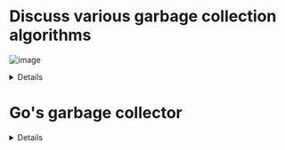 # Discuss various garbage collection algorithms
![image](https://github.com/user-attachments/assets/4a87c696-4ca6-4119-8824-ff1598efd99e)

<details>

## 1. Reference Counting (RC)

Concept:
Each object maintains a counter of how many references point to it.
When the count becomes zero, the object is immediately deallocated.

### 🔄 How It Works:

a = SomeObject() → ref count = 1

b = a → ref count = 2

del a → ref count = 1

del b → ref count = 0 → 🔥 object is deleted

✅ Advantages:
Immediate deallocation (predictable).

Simple and deterministic (used in CPython).

❌ Disadvantages:
Can’t handle cyclic references:

```python
a.ref = b
b.ref = a
del a
del b
```
Objects still reference each other → memory leak
### Real-World:
Python (CPython) uses reference counting as its primary strategy.

## 2. Generational Garbage Collection (GGC)
Concept:
Objects are divided into generations based on their age.
Most objects die young, so focus GC efforts on newer objects more often.

### 📚 Generations:
- Gen 0: New objects — collected frequently.
- Gen 1: Survived 1 cycle — collected less often.
- Gen 2: Long-lived — collected rarely.

### 🔄 How It Works:
- New objects are created in Gen 0.
- If they survive a collection, they get "promoted" to Gen 1, then Gen 2.
- GC frequency reduces with generation level.

✅ Advantages:
Efficient for programs that create lots of short-lived objects.

Reduces full-heap scans.

❌ Disadvantages:
More complex implementation.


### 🔍 Real-World:
- Java JVM
- Python's cycle detector adds a generational GC on top of reference counting.

</details>


# Go's garbage collector 

<details>

Golang GC is a concurrent, tri-color mark-and-sweep collector. Here's a simplified breakdown of how it works:

- Mark Phase:
  The garbage collector identifies which objects are still in use by 'marking' them. It does this by scanning the stack, globals, and heap to see what memory is being referenced.
  If an object is referenced, it's considered reachable and hence marked as in use.

- Sweep Phase: Once all reachable objects are marked, the collector then 'sweeps' through the memory, freeing up space occupied by unmarked objects — those that are no longer reachable by the application.

- Concurrent and Non-blocking: One of the strengths of Go's garbage collector is that it runs concurrently with the program and aims to be non-blocking. This means that it does its job without pausing the program execution for long periods, which is a common drawback in garbage-collected languages.

## understanding roots, reachable, and unreachable objects

Imagine your program memory as a graph of objects connected by pointers (or references). Some of these objects are directly used by your program — we call these roots.

### 🟢 Root Object
These are entry points into your object graph.

- Examples: global variables, local variables on the stack, function parameters.
- The garbage collector always starts from these.

### 🟡 Reachable Object
- Any object that is directly or indirectly referenced from a root.
- These are still needed by your program.

### 🔴 Unreachable Object
- An object that cannot be reached from any root.
- It’s "orphaned" in memory — no one is pointing to it.
- This is what the GC can safely delete.

### 💡 Example
```go
heap := NewHeap()

a := heap.Allocate()       // Object A
b := heap.Allocate()       // Object B
c := heap.Allocate(a)      // Object C references A
d := heap.Allocate(b)      // Object D references B
e := heap.Allocate()       // Object E is standalone
```

Now let’s define roots:

```go
roots := []*Object{c, d}
```

```Graph:
roots → c → a
       → d → b
       (e is not reachable)
```
c and d are roots

a and b are reachable (because c → a, and d → b)

e is unreachable (no one points to e)

### 🔄 What GC Does:
- Mark Phase: GC starts at roots (c, d), marks c, d, then follows their pointers to a and b, marking them too.
- Sweep Phase: GC scans all objects (a, b, c, d, e). Since e is not marked, it gets deleted.

## Simple Go Gc

```
package main

import (
	"fmt"
	"sync"
)

type Object struct {
	marked bool
	refs   []*Object
}

type Heap struct {
	objects []*Object
	lock    sync.Mutex
}

func NewHeap() *Heap {
	return &Heap{
		objects: []*Object{},
	}
}

func (h *Heap) Allocate(refs ...*Object) *Object {
	h.lock.Lock()
	defer h.lock.Unlock()

	obj := &Object{marked: false, refs: refs}
	h.objects = append(h.objects, obj)
	return obj
}

func (h *Heap) Mark(root *Object) {
	if root == nil || root.marked {
		return
	}
	root.marked = true
	for _, ref := range root.refs {
		h.Mark(ref)
	}
}

func (h *Heap) Sweep() {
	h.lock.Lock()
	defer h.lock.Unlock()

	alive := []*Object{}
	for _, obj := range h.objects {
		if obj.marked {
			obj.marked = false // reset for next cycle
			alive = append(alive, obj)
		}
	}
	h.objects = alive
}

func (h *Heap) GC(roots []*Object) {
	for _, root := range roots {
		h.Mark(root)
	}
	h.Sweep()
}

func main() {
	heap := NewHeap()

	// Simulate object graph
	a := heap.Allocate()
	b := heap.Allocate()
	c := heap.Allocate(a)
	d := heap.Allocate(b)
	e := heap.Allocate()

	roots := []*Object{c, d} // a and b reachable, e is garbage

	fmt.Println("Before GC:", len(heap.objects)) // 5
	heap.GC(roots)
	fmt.Println("After GC:", len(heap.objects))  // 4
}
```
</details>

